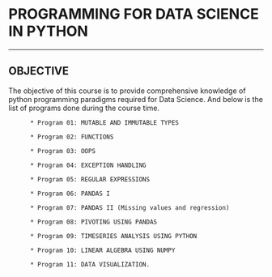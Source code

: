 # PROGRAMMING FOR DATA SCIENCE IN PYTHON
---

## OBJECTIVE
   The objective of this course is to provide comprehensive knowledge of python programming paradigms required for Data Science. And below is the list of programs done during the course time.


          * Program 01: MUTABLE AND IMMUTABLE TYPES

          * Program 02: FUNCTIONS

          * Program 03: OOPS

          * Program 04: EXCEPTION HANDLING

          * Program 05: REGULAR EXPRESSIONS

          * Program 06: PANDAS I

          * Program 07: PANDAS II (Missing values and regression)

          * Program 08: PIVOTING USING PANDAS

          * Program 09: TIMESERIES ANALYSIS USING PYTHON

          * Program 10: LINEAR ALGEBRA USING NUMPY

          * Program 11: DATA VISUALIZATION.
